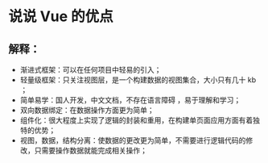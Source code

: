 # 说说 Vue 的优点

## 解释：

- 渐进式框架：可以在任何项目中轻易的引入；
- 轻量级框架：只关注视图层，是一个构建数据的视图集合，大小只有几十 kb ；
- 简单易学：国人开发，中文文档，不存在语言障碍 ，易于理解和学习；
- 双向数据绑定：在数据操作方面更为简单；
- 组件化：很大程度上实现了逻辑的封装和重用，在构建单页面应用方面有着独特的优势；
- 视图，数据，结构分离：使数据的更改更为简单，不需要进行逻辑代码的修改，只需要操作数据就能完成相关操作；
